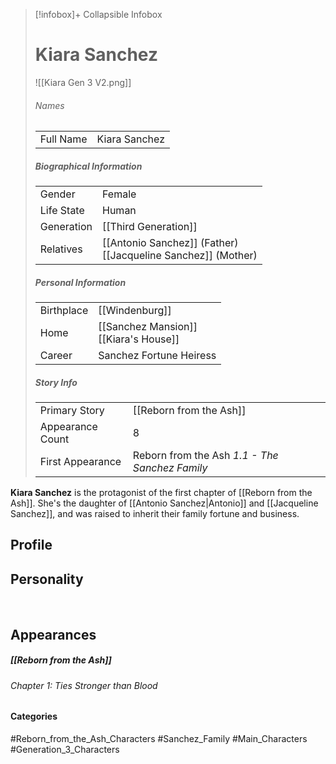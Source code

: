 > [!infobox]+ Collapsible Infobox
> # Kiara Sanchez
> ![[Kiara Gen 3 V2.png]] 
> ###### Names 
> |  |  | 
> | ---- | ---- | 
> | Full Name | Kiara Sanchez | 
>
> ##### Biographical Information
> |  |  | 
> | ---- | ---- | 
> | Gender | Female | 
> | Life State | Human |
> | Generation | [[Third Generation]] |
> | Relatives | [[Antonio Sanchez]] (Father)<br>[[Jacqueline Sanchez]] (Mother)
> 
> ##### Personal Information
> |  |  | 
> | ---- | ---- | 
> | Birthplace |[[Windenburg]]| 
> | Home |[[Sanchez Mansion]]<br>[[Kiara's House]]| 
> | Career | Sanchez Fortune Heiress | 
> 
> ##### Story Info
> |  |  | 
> | ---- | ---- | 
> | Primary Story | [[Reborn from the Ash]] | 
> | Appearance Count | 8 | 
> | First Appearance | Reborn from the Ash *1.1 - The Sanchez Family*

**Kiara Sanchez** is the protagonist of the first chapter of [[Reborn from the Ash]]. She's the daughter of [[Antonio Sanchez|Antonio]] and [[Jacqueline Sanchez]], and was raised to inherit their family fortune and business.

## Profile

## Personality

<br style="clear:both; margin: 0; padding: 0" />

## Appearances
##### [[Reborn from the Ash]]
###### Chapter 1: Ties Stronger than Blood

#### Categories
#Reborn_from_the_Ash_Characters #Sanchez_Family #Main_Characters #Generation_3_Characters